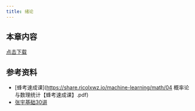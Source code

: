 ```yaml
---
title: 绪论
---
```


## 本章内容

[点击下载](https://share.ricolxwz.io/machine-learning/math/概率.tar.gz)

## 参考资料

- [蜂考速成课](https://share.ricolxwz.io/machine-learning/math/04 概率论与数理统计【蜂考速成课】.pdf)
- [张宇基础30讲](https://share.ricolxwz.io/machine-learning/math/机器学习_23张宇《基础30讲-概率论》.pdf)